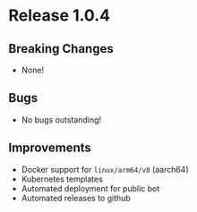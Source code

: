 # Release 1.0.4

## Breaking Changes

* None!

## Bugs

* No bugs outstanding!

## Improvements

* Docker support for `linux/arm64/v8` (aarch64)
* Kubernetes templates
* Automated deployment for public bot
* Automated releases to github